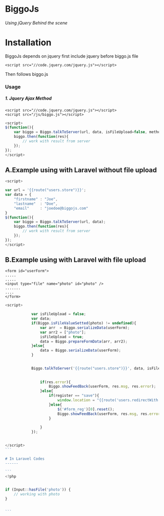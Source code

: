 # BiggoJs 

###### Using jQuery Behind the scene

# Installation 

<p>BiggoJs depends on jquery first include jquery before biggo.js file</p>

`<script src="//code.jquery.com/jquery.js"></script>`

<p>Then follows biggo.js </p>




### Usage
##### 1. Jquery Ajax Method
```
<script src="//code.jquery.com/jquery.js"></script>
<script src="/js/biggo.js"></script>

```

```javascript
<script>
$(function(){
    var biggo = Biggo.talkToServer(url, data, isFileUpload=false, method='post', dataType='text', el=null,type='post');
    biggo.then(function(res){
        // work with result from server
    });
});
</script>

```

A.Example using with Laravel without file upload
------

```javascript
<script>

var url = '{{route("users.store")}}';
var data = {
    "firstname" : "Joe",
    "lastname"  : "Doe",
    "email"     : "joedoe@biggojs.com"
}
$(function(){
    var biggo = Biggo.talkToServer(url, data);
    biggo.then(function(res){
        // work with result from server
    });
});
</script>
```

B.Example using with Laravel with file upload
------

```
<form id="userForm">
.....
.....
<input type="file" name="photo" id="photo" />
.......
....
</form>
```

````javascript
<script>

            var isFileUpload = false;
            var data;
            if(Biggo.isFileValueSetted(photo) != undefined){
                var arr  = Biggo.serializeData(userForm);
                var arr2 = ["photo"];
                isFileUpload = true;
                data = Biggo.prepareFormData(arr, arr2);
            }else{
                data = Biggo.serializeData(userForm);
            }

           
            Biggo.talkToServer('{{route("users.store")}}', data, isFileUpload).then(function(res){
                
                
                if(res.error){
                    Biggo.showFeedBack(userForm, res.msg, res.error);
                }else{
                    if(register == "save"){
                        window.location = "{{route('users.redirectWith')}}";
                    }else{
                        $('#form_reg')[0].reset();
                        Biggo.showFeedBack(userForm, res.msg, res.error);
                    }
                                                                                                                                                                                                                                                                                                                      
                }
            });
            

</script>
```

# In Laravel Codes
------

```
<?php


if (Input::hasFile('photo')) {
    // working with photo
} 


```




